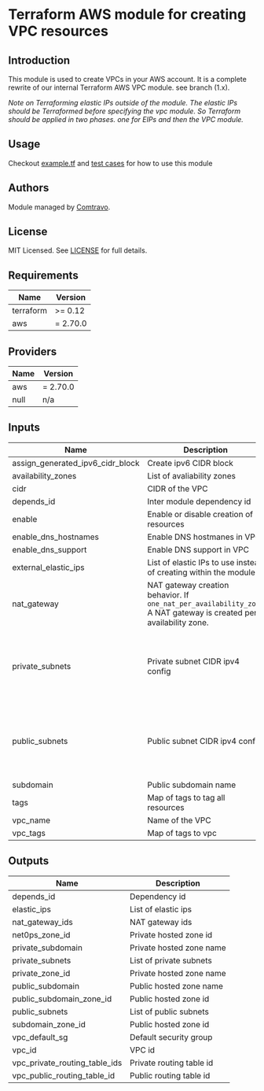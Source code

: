 # Terraform AWS module for creating VPC resources

## Introduction

This module is used to create VPCs in your AWS account. It is a complete rewrite of our internal Terraform AWS VPC module. see branch (1.x).

_Note on Terraforming elastic IPs outside of the module. The elastic IPs should be Terraformed before specifying the vpc module. So Terraform should be applied in two phases. one for EIPs and then the VPC module._

## Usage  
Checkout [example.tf](./examples/example.tf) and [test cases](./test) for how to use this module

## Authors

Module managed by [Comtravo](https://github.com/comtravo).

## License

MIT Licensed. See [LICENSE](LICENSE) for full details.

## Requirements

| Name | Version |
|------|---------|
| terraform | >= 0.12 |
| aws | = 2.70.0 |

## Providers

| Name | Version |
|------|---------|
| aws | = 2.70.0 |
| null | n/a |

## Inputs

| Name | Description | Type | Default | Required |
|------|-------------|------|---------|:--------:|
| assign_generated_ipv6_cidr_block | Create ipv6 CIDR block | `bool` | `true` | no |
| availability_zones | List of avaliability zones | `list(string)` | n/a | yes |
| cidr | CIDR of the VPC | `string` | n/a | yes |
| depends_id | Inter module dependency id | `string` | `""` | no |
| enable | Enable or disable creation of resources | `bool` | `true` | no |
| enable_dns_hostnames | Enable DNS hostmanes in VPC | `bool` | `true` | no |
| enable_dns_support | Enable DNS support in VPC | `bool` | `true` | no |
| external_elastic_ips | List of elastic IPs to use instead of creating within the module | `list(string)` | `[]` | no |
| nat_gateway | NAT gateway creation behavior. If `one_nat_per_availability_zone` A NAT gateway is created per availability zone. | <pre>object({<br>    behavior = string<br>  })</pre> | <pre>{<br>  "behavior": "one_nat_per_vpc"<br>}</pre> | no |
| private_subnets | Private subnet CIDR ipv4 config | <pre>object({<br>    number_of_subnets = number<br>    newbits           = number<br>    netnum_offset     = number<br>    tags              = map(string)<br>  })</pre> | <pre>{<br>  "netnum_offset": 0,<br>  "newbits": 8,<br>  "number_of_subnets": 3,<br>  "tags": {}<br>}</pre> | no |
| public_subnets | Public subnet CIDR ipv4 config | <pre>object({<br>    number_of_subnets = number<br>    newbits           = number<br>    netnum_offset     = number<br>    tags              = map(string)<br>  })</pre> | <pre>{<br>  "netnum_offset": 100,<br>  "newbits": 8,<br>  "number_of_subnets": 3,<br>  "tags": {}<br>}</pre> | no |
| subdomain | Public subdomain name | `string` | `""` | no |
| tags | Map of tags to tag all resources | `map(string)` | `{}` | no |
| vpc_name | Name of the VPC | `string` | n/a | yes |
| vpc_tags | Map of tags to vpc | `map(string)` | `{}` | no |

## Outputs

| Name | Description |
|------|-------------|
| depends_id | Dependency id |
| elastic_ips | List of elastic ips |
| nat_gateway_ids | NAT gateway ids |
| net0ps_zone_id | Private hosted zone id |
| private_subdomain | Private hosted zone name |
| private_subnets | List of private subnets |
| private_zone_id | Private hosted zone name |
| public_subdomain | Public hosted zone name |
| public_subdomain_zone_id | Public hosted zone id |
| public_subnets | List of public subnets |
| subdomain_zone_id | Public hosted zone id |
| vpc_default_sg | Default security group |
| vpc_id | VPC id |
| vpc_private_routing_table_ids | Private routing table id |
| vpc_public_routing_table_id | Public routing table id |

